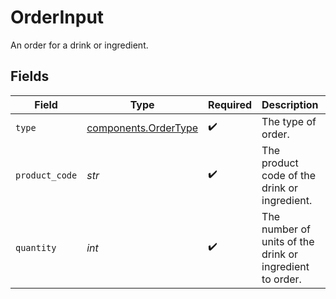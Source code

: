# OrderInput

An order for a drink or ingredient.


## Fields

| Field                                                        | Type                                                         | Required                                                     | Description                                                  | Example                                                      |
| ------------------------------------------------------------ | ------------------------------------------------------------ | ------------------------------------------------------------ | ------------------------------------------------------------ | ------------------------------------------------------------ |
| `type`                                                       | [components.OrderType](../../models/components/ordertype.md) | :heavy_check_mark:                                           | The type of order.                                           |                                                              |
| `product_code`                                               | *str*                                                        | :heavy_check_mark:                                           | The product code of the drink or ingredient.                 | AC-A2DF3                                                     |
| `quantity`                                                   | *int*                                                        | :heavy_check_mark:                                           | The number of units of the drink or ingredient to order.     |                                                              |